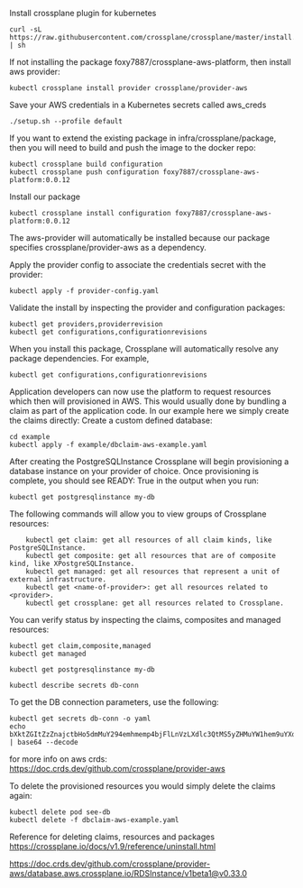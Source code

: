 Install crossplane plugin for kubernetes
```
curl -sL https://raw.githubusercontent.com/crossplane/crossplane/master/install.sh | sh
```

If not installing the package foxy7887/crossplane-aws-platform, then install aws provider:
```
kubectl crossplane install provider crossplane/provider-aws
```

Save your AWS credentials in a Kubernetes secrets called aws_creds
```
./setup.sh --profile default
```

If you want to extend the existing package in infra/crossplane/package, then you will need to build and push the image to the docker repo:
```
kubectl crossplane build configuration 
kubectl crossplane push configuration foxy7887/crossplane-aws-platform:0.0.12
```

Install our package
```
kubectl crossplane install configuration foxy7887/crossplane-aws-platform:0.0.12
```

The aws-provider will automatically be installed because our package specifies crossplane/provider-aws as a dependency.

Apply the provider config to associate the credentials secret with the provider:
```
kubectl apply -f provider-config.yaml 
```


Validate the install by inspecting the provider and configuration packages:
```
kubectl get providers,providerrevision
kubectl get configurations,configurationrevisions
```


When you install this package, Crossplane will automatically resolve any package dependencies. For example,
```
kubectl get configurations,configurationrevisions
```



Application developers can now use the platform to request resources which then will provisioned in AWS. This would usually done by bundling a claim as part of the application code. In our example here we simply create the claims directly:
Create a custom defined database:
```
cd example
kubectl apply -f example/dbclaim-aws-example.yaml
```


After creating the PostgreSQLInstance Crossplane will begin provisioning a database instance on your provider of choice. Once provisioning is complete, you should see READY: True in the output when you run:

```
kubectl get postgresqlinstance my-db
```

The following commands will allow you to view groups of Crossplane resources:
```
    kubectl get claim: get all resources of all claim kinds, like PostgreSQLInstance.
    kubectl get composite: get all resources that are of composite kind, like XPostgreSQLInstance.
    kubectl get managed: get all resources that represent a unit of external infrastructure.
    kubectl get <name-of-provider>: get all resources related to <provider>.
    kubectl get crossplane: get all resources related to Crossplane.
```


You can verify status by inspecting the claims, composites and managed resources:
```
kubectl get claim,composite,managed
kubectl get managed

kubectl get postgresqlinstance my-db

kubectl describe secrets db-conn
```

To get the DB connection parameters, use the following:
```
kubectl get secrets db-conn -o yaml
echo bXktZGItZzZnajctbHo5dmMuY294emhmemp4bjFlLnVzLXdlc3QtMS5yZHMuYW1hem9uYXdzLmNvbQ== | base64 --decode
```

for more info on aws crds:
https://doc.crds.dev/github.com/crossplane/provider-aws


To delete the provisioned resources you would simply delete the claims again:
```
kubectl delete pod see-db
kubectl delete -f dbclaim-aws-example.yaml
```

Reference for deleting claims, resources and packages
https://crossplane.io/docs/v1.9/reference/uninstall.html


https://doc.crds.dev/github.com/crossplane/provider-aws/database.aws.crossplane.io/RDSInstance/v1beta1@v0.33.0
